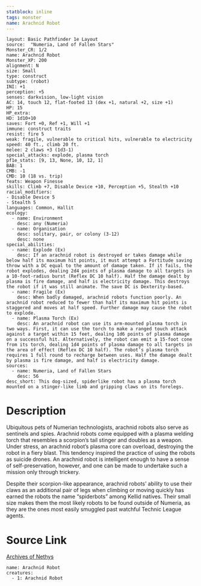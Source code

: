 ```yaml
---
statblock: inline
tags: monster
name: Arachnid Robot
---
```

```statblock
layout: Basic Pathfinder 1e Layout
source:  "Numeria, Land of Fallen Stars"
Monster_CR: 1/2
name: Arachnid Robot
Monster_XP: 200
alignment: N
size: Small
type: construct
subtype: (robot)
INI: +1
perception: +5
senses: darkvision, low-light vision
AC: 14, touch 12, flat-footed 13 (dex +1, natural +2, size +1)
HP: 15
HP_extra: 
HD: 1d10+10
saves: Fort +0, Ref +1, Will +1
immune: construct traits
resist: fire 5
weak: fragile, vulnerable to critical hits, vulnerable to electricity
speed: 40 ft., climb 20 ft.
melee: 2 claws +3 (1d3-1)
special_attacks: explode, plasma torch
pf1e_stats: [9, 13, None, 10, 12, 1]
BAB: 1
CMB: -1
CMD: 10 (18 vs. trip)
feats: Weapon Finesse
skills: Climb +7, Disable Device +10, Perception +5, Stealth +10
racial_modifiers:
- Disable Device 5
- Stealth 5
languages: Common, Hallit
ecology:
  - name: Environment
    desc: any (Numeria)
  - name: Organisation
    desc: solitary, pair, or colony (3-12)
    desc: none
special_abilities:
  - name: Explode (Ex)
    desc: If an arachnid robot is destroyed or takes damage while below half its maximum hit points, it must attempt a Fortitude saving throw with a DC equal to the amount of damage taken. If it fails, the robot explodes, dealing 2d4 points of plasma damage to all targets in a 10-foot-radius burst (Reflex DC 10 half). Half the damage dealt by plasma is fire damage, and half is electricity damage. This destroys the robot if it was still animate. The save DC is Dexterity-based.
  - name: Fragile (Ex)
    desc: When badly damaged, arachnid robots function poorly. An arachnid robot reduced to fewer than half its maximum hit points is staggered and moves at half speed. Further damage may cause the robot to explode.
  - name: Plasma Torch (Ex)
    desc: An arachnid robot can use its arm-mounted plasma torch in two ways. First, it can use the torch to make a ranged touch attack against a target within 15 feet, dealing 1d6 points of plasma damage on a successful hit. Alternatively, the robot can emit a 15-foot cone from its torch, dealing 1d4 points of plasma damage to all targets in the area of effect (Reflex DC 10 half). The robot’s plasma torch requires 1 full round to recharge between uses. Half the damage dealt by plasma is fire damage, and half is electricity damage.
sources:
  - name: Numeria, Land of Fallen Stars
    desc: 56
desc_short: This dog-sized, spiderlike robot has a plasma torch mounted on a stinger-like limb and gripping claws on its forelegs.
```
# Description
Ubiquitous pets of Numerian technologists, arachnid robots also serve as sentinels and spies. Arachnid robots come equipped with a plasma welding torch that resembles a scorpion’s tail stinger and doubles as a weapon. Under stress, an arachnid robot’s plasma core can overload, destroying the robot in a fiery blast. This tendency inspired the practice of using the robots as suicide drones. An arachnid robot is intelligent enough to have a sense of self-preservation, however, and one can be made to undertake such a mission only through trickery.

Despite their scorpion-like appearance, arachnid robots’ ability to use their claws as an additional pair of legs when climbing or moving quickly has earned the robots the name “spiderbots” among Kellid natives. Their small size makes them the most likely robots to be found outside of Numeria, as they are the ones most easily smuggled past watchful Technic League agents.
# Source Link
[Archives of Nethys](https://aonprd.com/MonsterDisplay.aspx?ItemName=Arachnid%20Robot)
```encounter-table
name: Arachnid Robot
creatures:
  - 1: Arachnid Robot
```
